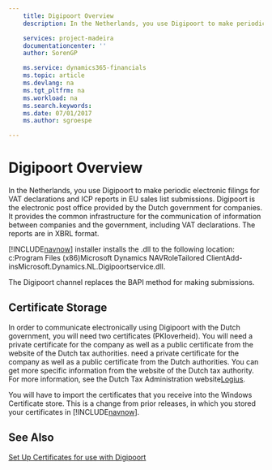 ```yaml
---
    title: Digipoort Overview
    description: In the Netherlands, you use Digipoort to make periodic electronic filings for VAT declarations and ICP reports in EU sales list submissions. Digipoort is the electronic post office provided by the Dutch government for companies.

    services: project-madeira 
    documentationcenter: ''
    author: SorenGP

    ms.service: dynamics365-financials
    ms.topic: article
    ms.devlang: na
    ms.tgt_pltfrm: na
    ms.workload: na
    ms.search.keywords:
    ms.date: 07/01/2017
    ms.author: sgroespe

---
```

# Digipoort Overview
In the Netherlands, you use Digipoort to make periodic electronic filings for VAT declarations and ICP reports in EU sales list submissions. Digipoort is the electronic post office provided by the Dutch government for companies. It provides the common infrastructure for the communication of information between companies and the government, including VAT declarations. The reports are in XBRL format.  

[!INCLUDE[navnow](../../includes/navnow_md.md)] installer installs the .dll to the following location: c:Program Files (x86)Microsoft Dynamics NAV<version>RoleTailored ClientAdd-insMicrosoft.Dynamics.NL.Digipoortservice.dll.  

The Digipoort channel replaces the BAPI method for making submissions.  

## Certificate Storage  
In order to communicate electronically using Digipoort with the Dutch government, you will need two certificates (PKIoverheid). You will need a private certificate for the company as well as a public certificate from the website of the Dutch tax authorities. need a private certificate for the company as well as a public certificate from the Dutch authorities. You can get more specific information from the website of the Dutch tax authority. For more information, see the Dutch Tax Administration website[Logius](https://aansluiten.procesinfrastructuur.nl/site/en/).  

You will have to import the certificates that you receive into the Windows Certificate store. This is a change from prior releases, in which you stored your certificates in [!INCLUDE[navnow](../../includes/navnow_md.md)].  

## See Also  
[Set Up Certificates for use with Digipoort](how-to-set-up-certificates-for-use-with-digipoort.md)
